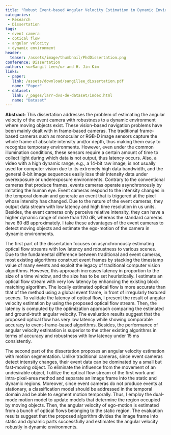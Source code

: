 ```yaml
---
title: "Robust Event-based Angular Velocity Estimation in Dynamic Environments"
categories:
 - Research
 - Dissertation
tags:
 - event camera
 - optical flow
 - angular velocity
 - dynamic environment
header:
  teaser: /assets/image/thumbnail/PhdDissertation.png
conference: Dissertation
authors: <u>Sangil Lee</u> and H. Jin Kim
links:
 - paper: 
   link: /assets/download/sangillee_dissertation.pdf
   name: "Paper"
 - dataset: 
   link: /_pages/larr-dvs-de-dataset/index.html
   name: "Dataset"
---
```


**Abstract:** This dissertation addresses the problem of estimating the angular velocity of the event camera with robustness to a dynamic environment where moving objects exist. These vision-based navigation problems have been mainly dealt with in frame-based cameras. The traditional frame-based cameras such as monocular or RGB-D image sensors capture the whole frame of absolute intensity and/or depth, thus making them easy to recognize temporary environments. However, even under the common illumination conditions, these sensors require a certain amount of time to collect light during which data is not output, thus latency occurs. Also, a video with a high dynamic range, e.g., a 14-bit raw image, is not usually used for computer vision due to its extremely high data bandwidth, and the general 8-bit image sequences easily lose their intensity data under overexposure or underexposure environments. Contrary to the conventional cameras that produce frames, events cameras operate asynchronously by imitating the human eye. Event cameras respond to the intensity changes in the temporal domain and generate an event that is triggered at the pixel whose intensity has changed. Due to the nature of the event cameras, they output data stream with low latency and high time resolution in us units. Besides, the event cameras only perceive relative intensity, they can have a higher dynamic range of more than 120 dB, whereas the standard cameras have 60 dB approximately. I take these advantages of the event cameras to detect moving objects and estimate the ego-motion of the camera in dynamic environments.

The first part of the dissertation focuses on asynchronously estimating optical flow streams with low latency and robustness to various scenes. Due to the fundamental difference between traditional and event cameras, most existing algorithms construct event frames by stacking the timestamp value of many events and exploit the legacy of traditional computer vision algorithms. However, this approach increases latency in proportion to the size of a time window, and the size has to be set heuristically. I estimate an optical flow stream with very low latency by enhancing the existing block matching algorithm. The locally estimated optical flow is more accurate than that of the method using a global event frame, in front of irregularly textured scenes. To validate the latency of optical flow, I present the result of angular velocity estimation by using the proposed optical flow stream. Then, the latency is computed by the optimization approach comparing the estimated and ground-truth angular velocity. The evaluation results suggest that the proposed optical flow has very low latency while showing comparable accuracy to event-frame-based algorithms. Besides, the performance of angular velocity estimation is superior to the other existing algorithms in terms of accuracy and robustness with low latency under 15 ms consistently.

The second part of the dissertation proposes an angular velocity estimation with motion segmentation. Unlike traditional cameras, since event cameras detect intensity changes, their event data can be dominated by a small but fast-moving object. To eliminate the influence from the movement of an undesirable object, I utilize the optical flow stream of the first work and intra-pixel-area method and separate an image frame into the static and dynamic regions. Moreover, since event cameras do not produce events at stationary, a classification model should be addressed in the temporal domain and be able to segment motion temporally. Thus, I employ the dual-mode motion model to update models that determine the region occupied by moving objects. Then, the angular velocity of ego-motion is estimated from a bunch of optical flows belonging to the static region. The evaluation results suggest that the proposed algorithm divides the image frame into static and dynamic parts successfully and estimates the angular velocity robustly in dynamic environments.